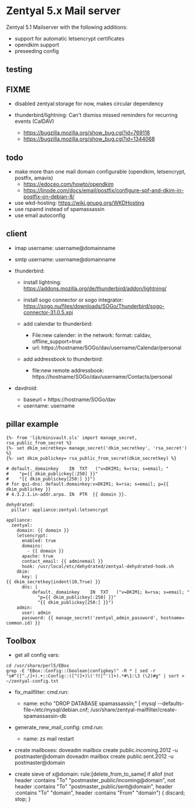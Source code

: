 # Zentyal 5.x Mail server

Zentyal 5.1 Mailserver with the following additions:

+ support for automatic letsencrypt certificates
+ opendkim support
+ preseeding config

## testing

## FIXME

+ disabled zentyal:storage for now, makes circular dependency

+ thunderbird/lightning: Can't dismiss missed reminders for recurring events (CalDAV)
    + https://bugzilla.mozilla.org/show_bug.cgi?id=769118
    + https://bugzilla.mozilla.org/show_bug.cgi?id=1344068

## todo

+ make more than one mail domain configurable (opendkim, letsencrypt, postfix, amavis)
    + https://edoceo.com/howto/opendkim
    + https://linode.com/docs/email/postfix/configure-spf-and-dkim-in-postfix-on-debian-8/
+ use wkd-hosting: https://wiki.gnupg.org/WKDHosting
+ use rspamd instead of spamassassin
+ use email autoconfig 

## client

+ imap username: username@domainname
+ smtp username: username@domainname

+ thunderbird:
    + install lightning: https://addons.mozilla.org/de/thunderbird/addon/lightning/
    + install sogo connector or sogo integrator: https://sogo.nu/files/downloads/SOGo/Thunderbird/sogo-connector-31.0.5.xpi

    + add calendar to thunderbird:
        + File:new calender: in the network: format: caldav, offline_support=true
        + url: https://hostname/SOGo/dav/username/Calendar/personal
    + add addressbook to thunderbird:
        + file:new remote addressbook: https://hostname/SOGo/dav/username/Contacts/personal

+ davdroid:
    + baseurl = https://hostname/SOGo/dav
    + username: username

## pillar example

```
{%- from 'lib/minivault.sls' import manage_secret, rsa_public_from_secret %}
{%- set dkim_secretkey= manage_secret('dkim_secretkey', 'rsa_secret') %}
{%- set dkim_publickey= rsa_public_from_secret(dkim_secretkey) %}

# default._domainkey    IN  TXT   ("v=DKIM1; k=rsa; s=email; "
#    "p={{ dkim_publickey[:250] }}"
#    "{{ dkim_publickey[250:] }}")
# for gui-dns: default.domainkey:v=DKIM1; k=rsa; s=email; p={{ dkim_publickey }}
# 4.3.2.1.in-addr.arpa. IN  PTR  {{ domain }}.

dehydrated:
  pillar: appliance:zentyal:letsencrypt

appliance:
  zentyal:
    domain: {{ domain }}
    letsencrypt:
      enabled: true
      domains:
        - {{ domain }} 
      apache: true
      contact_email: {{ adminemail }}
      hook: /usr/local/etc/dehydrated/zentyal-dehydrated-hook.sh
    dkim:
      key: |
{{ dkim_secretkey|indent(10,True) }}
      dns: |
          default._domainkey    IN  TXT   ("v=DKIM1; k=rsa; s=email; "
            "p={{ dkim_publickey[:250] }}"
            "{{ dkim_publickey[250:] }}")
    admin:
      user: admin
      password: {{ manage_secret('zentyal_admin_password', hostname= common.id) }}
```

## Toolbox

+ get all config vars:
```
cd /usr/share/perl5/EBox
grep -E "EBox::Config::(boolean|configkey)" -R * | sed -r "s#^([^./]+).+::Config::([^(]+)\('?([^')]+).*#\1:\3 (\2)#g" | sort > ~/zentyal-config.txt
```

+ fix_mailfilter:
  cmd.run:
    - name: echo "DROP DATABASE spamassassin;" | mysql --defaults-file=/etc/mysql/debian.cnf; /usr/share/zentyal-mailfilter/create-spamassassin-db

+ generate_new_mail_config:
  cmd.run:
    - name: zs mail restart

+ create mailboxes:
  doveadm mailbox create public.incoming.2012 -u postmaster@domain
  doveadm mailbox create public.sent.2012 -u postmaster@domain

+ create sieve of x@domain:
  rule:[delete_from_to_same]
  if allof (not header :contains "To" "postmaster_public/incoming@domain", not header :contains "To" "postmaster_public/sent@domain", header :contains "To" "domain", header :contains "From" "domain")
  {
    discard;
    stop;
  }
